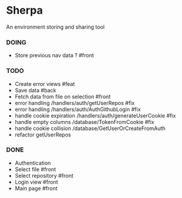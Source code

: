 # Sherpa
An environment storing and sharing tool

### DOING
- Store previous nav data ? #front

### TODO 
- Create error views #feat
- Save data #back
- Fetch data from file on selection #front
- error handling /handlers/auth/getUserRepos #fix
- error handling /handlers/auth/AuthGithubLogin #fix
- handle cookie expiration /handlers/auth/generateUserCookie #fix
- handle empty columns /database/TokenFromCookie #fix
- handle cookie collision /database/GetUserOrCreateFromAuth
- refactor getUserRepos

### DONE
- Authentication
- Select file #front
- Select repository #front
- Login view #front
- Main page #front

